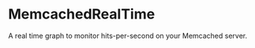 MemcachedRealTime
=================

A real time graph to monitor hits-per-second on your Memcached server.